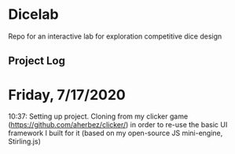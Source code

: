 # Dicelab

Repo for an interactive lab for exploration competitive dice design

## Project Log

# Friday, 7/17/2020

10:37: Setting up project. Cloning from my clicker game (https://github.com/aherbez/clicker/) in order to re-use the basic UI framework I built for it (based on my open-source JS mini-engine, Stirling.js)

